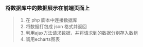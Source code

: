 ### 将数据库中的数据展示在前端页面上

>1. 在 php 脚本中连接数据库
>2. 将数据打包成 json 格式并返回
>3. 利用ajax方法请求数据，并将请求到的数据分别存入数组
>4. 调用echarts图表
